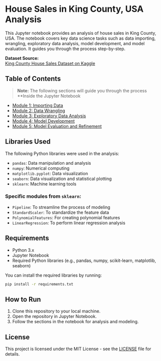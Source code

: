# House Sales in King County, USA Analysis

This Jupyter notebook provides an analysis of house sales in King County, USA. The notebook covers key data science tasks such as data importing, wrangling, exploratory data analysis, model development, and model evaluation. It guides you through the process step-by-step.

**Dataset Source:**  
[King County House Sales Dataset on Kaggle](https://www.kaggle.com/datasets/harlfoxem/housesalesprediction)

## Table of Contents

> **Note:** The following sections will guide you through the process **Inside the Jupyter Notebook

- [Module 1: Importing Data](#module-1-importing-data-sets)
- [Module 2: Data Wrangling](#module-2-data-wrangling)
- [Module 3: Exploratory Data Analysis](#module-3-exploratory-data-analysis)
- [Module 4: Model Development](#module-4-model-development)
- [Module 5: Model Evaluation and Refinement](#module-5-model-evaluation-and-refinement)

## Libraries Used

The following Python libraries were used in the analysis:

- `pandas`: Data manipulation and analysis  
- `numpy`: Numerical computing  
- `matplotlib.pyplot`: Data visualization  
- `seaborn`: Data visualization and statistical plotting  
- `sklearn`: Machine learning tools

### Specific modules from `sklearn`:

- `Pipeline`: To streamline the process of modeling  
- `StandardScaler`: To standardize the feature data  
- `PolynomialFeatures`: For creating polynomial features  
- `LinearRegression`: To perform linear regression analysis

## Requirements

- Python 3.x  
- Jupyter Notebook  
- Required Python libraries (e.g., pandas, numpy, scikit-learn, matplotlib, seaborn)

You can install the required libraries by running:

```bash
pip install -r requirements.txt
```

## How to Run

1. Clone this repository to your local machine.
2. Open the repository in Jupyter Notebook.
3. Follow the sections in the notebook for analysis and modeling.

## License

This project is licensed under the MIT License - see the [LICENSE](LICENSE) file for details.
